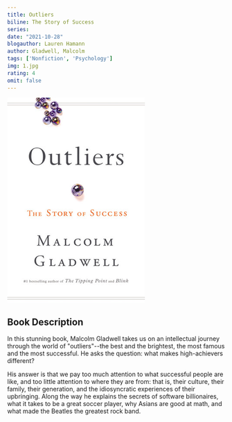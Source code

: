 ```yaml
---
title: Outliers
biline: The Story of Success
series: 
date: "2021-10-28"
blogauthor: Lauren Hamann
author: Gladwell, Malcolm
tags: ['Nonfiction', 'Psychology']
img: 1.jpg
rating: 4
omit: false
---
```


![Book Cover](1.jpg)

## Book Description
In this stunning book, Malcolm Gladwell takes us on an intellectual journey through the world of "outliers"--the best and the brightest, the most famous and the most successful. He asks the question: what makes high-achievers different?

His answer is that we pay too much attention to what successful people are like, and too little attention to where they are from: that is, their culture, their family, their generation, and the idiosyncratic experiences of their upbringing. Along the way he explains the secrets of software billionaires, what it takes to be a great soccer player, why Asians are good at math, and what made the Beatles the greatest rock band.